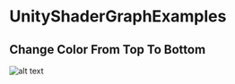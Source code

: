 # UnityShaderGraphExamples

## Change Color From Top To Bottom

![alt text](https://github.com/SonmezYigithan/UnityShaderGraphExamples/blob/Master/ColorChanger.png?raw=true)
